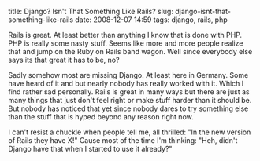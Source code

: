 title: Django? Isn't That Something Like Rails?
slug: django-isnt-that-something-like-rails
date: 2008-12-07 14:59
tags: django, rails, php

Rails is great. At least better than anything I know that is done with PHP. PHP is really some nasty stuff. Seems like more and more people realize that and jump on the Ruby on Rails band wagon. Well since everybody else says its that great it has to be, no?

Sadly somehow most are missing Django. At least here in Germany. Some have heard of it and but nearly nobody has really worked with it. Which I find rather sad personally. Rails is great in many ways but there are just as many things that just don't feel right or make stuff harder than it should be. But nobody has noticed that yet since nobody dares to try something else than the stuff that is hyped beyond any reason right now.

I can't resist a chuckle when people tell me, all thrilled: "In the new version of Rails they have X!" Cause most of the time I'm thinking: "Heh, didn't Django have that when I started to use it already?"
